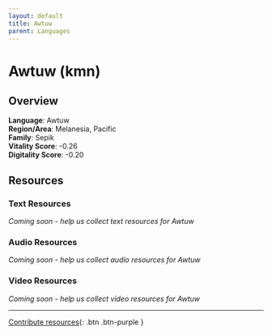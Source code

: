```yaml
---
layout: default
title: Awtuw
parent: Languages
---
```


# Awtuw (kmn)

## Overview

**Language**: Awtuw  
**Region/Area**: Melanesia, Pacific  
**Family**: Sepik  
**Vitality Score**: -0.26  
**Digitality Score**: -0.20  

## Resources

### Text Resources
*Coming soon - help us collect text resources for Awtuw*

### Audio Resources
*Coming soon - help us collect audio resources for Awtuw*

### Video Resources
*Coming soon - help us collect video resources for Awtuw*

---

[Contribute resources](https://fairtrain.github.io/){: .btn .btn-purple }
